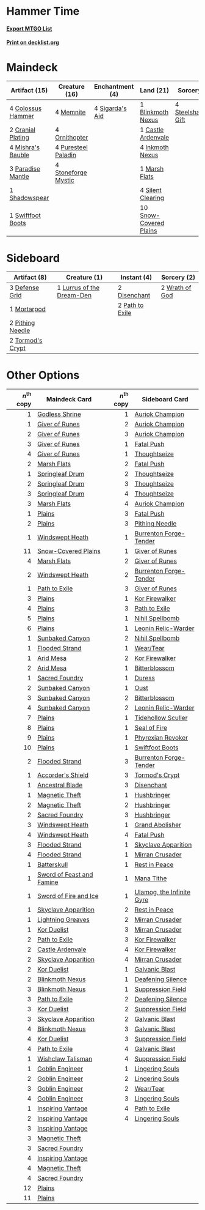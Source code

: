 # Hammer Time

#### [Export MTGO List](../collection/Hammer%20Time/Hammer%20Time.txt)
#### [Print on decklist.org](http://decklist.org/?deckmain=1%09Blinkmoth%20Nexus%0A1%09Castle%20Ardenvale%0A4%09Colossus%20Hammer%0A2%09Cranial%20Plating%0A4%09Inkmoth%20Nexus%0A1%09Marsh%20Flats%0A4%09Memnite%0A4%09Mishra's%20Bauble%0A4%09Ornithopter%0A3%09Paradise%20Mantle%0A4%09Puresteel%20Paladin%0A1%09Shadowspear%0A4%09Sigarda's%20Aid%0A4%09Silent%20Clearing%0A10%09Snow-Covered%20Plains%0A4%09Steelshaper's%20Gift%0A4%09Stoneforge%20Mystic%0A1%09Swiftfoot%20Boots&deckside=3%09Defense%20Grid%0A2%09Disenchant%0A1%09Lurrus%20of%20the%20Dream-Den%0A1%09Mortarpod%0A2%09Path%20to%20Exile%0A2%09Pithing%20Needle%0A2%09Tormod's%20Crypt%0A2%09Wrath%20of%20God)
# Maindeck

|                                       Artifact (15)                                        |                                        Creature (16)                                         |                                     Enchantment (4)                                      |                                            Land (21)                                            |                                         Sorcery (4)                                          |
|--------------------------------------------------------------------------------------------|----------------------------------------------------------------------------------------------|------------------------------------------------------------------------------------------|-------------------------------------------------------------------------------------------------|----------------------------------------------------------------------------------------------|
|4 [Colossus Hammer](http://gatherer.wizards.com/Pages/Card/Details.aspx?multiverseid=466977)|4 [Memnite](http://gatherer.wizards.com/Pages/Card/Details.aspx?multiverseid=194078)          |4 [Sigarda's Aid](http://gatherer.wizards.com/Pages/Card/Details.aspx?multiverseid=414333)|1 [Blinkmoth Nexus](http://gatherer.wizards.com/Pages/Card/Details.aspx?multiverseid=39439)      |4 [Steelshaper's Gift](http://gatherer.wizards.com/Pages/Card/Details.aspx?multiverseid=51078)|
|2 [Cranial Plating](http://gatherer.wizards.com/Pages/Card/Details.aspx?multiverseid=51184) |4 [Ornithopter](http://gatherer.wizards.com/Pages/Card/Details.aspx?multiverseid=129665)      |                                                                                          |1 [Castle Ardenvale](http://gatherer.wizards.com/Pages/Card/Details.aspx?multiverseid=473200)    |                                                                                              |
|4 [Mishra's Bauble](http://gatherer.wizards.com/Pages/Card/Details.aspx?multiverseid=122122)|4 [Puresteel Paladin](http://gatherer.wizards.com/Pages/Card/Details.aspx?multiverseid=227504)|                                                                                          |4 [Inkmoth Nexus](http://gatherer.wizards.com/Pages/Card/Details.aspx?multiverseid=213731)       |                                                                                              |
|3 [Paradise Mantle](http://gatherer.wizards.com/Pages/Card/Details.aspx?multiverseid=73558) |4 [Stoneforge Mystic](http://gatherer.wizards.com/Pages/Card/Details.aspx?multiverseid=198383)|                                                                                          |1 [Marsh Flats](http://gatherer.wizards.com/Pages/Card/Details.aspx?multiverseid=405101)         |                                                                                              |
|1 [Shadowspear](http://gatherer.wizards.com/Pages/Card/Details.aspx?multiverseid=476487)    |                                                                                              |                                                                                          |4 [Silent Clearing](http://gatherer.wizards.com/Pages/Card/Details.aspx?multiverseid=464195)     |                                                                                              |
|1 [Swiftfoot Boots](http://gatherer.wizards.com/Pages/Card/Details.aspx?multiverseid=442223)|                                                                                              |                                                                                          |10 [Snow-Covered Plains](http://gatherer.wizards.com/Pages/Card/Details.aspx?multiverseid=121267)|                                                                                              |


# Sideboard

|                                       Artifact (8)                                        |                                            Creature (1)                                            |                                       Instant (4)                                        |                                       Sorcery (2)                                       |
|-------------------------------------------------------------------------------------------|----------------------------------------------------------------------------------------------------|------------------------------------------------------------------------------------------|-----------------------------------------------------------------------------------------|
|3 [Defense Grid](http://gatherer.wizards.com/Pages/Card/Details.aspx?multiverseid=45481)   |1 [Lurrus of the Dream-Den](http://gatherer.wizards.com/Pages/Card/Details.aspx?multiverseid=479746)|2 [Disenchant](http://gatherer.wizards.com/Pages/Card/Details.aspx?multiverseid=847)      |2 [Wrath of God](http://gatherer.wizards.com/Pages/Card/Details.aspx?multiverseid=129808)|
|1 [Mortarpod](http://gatherer.wizards.com/Pages/Card/Details.aspx?multiverseid=213725)     |                                                                                                    |2 [Path to Exile](http://gatherer.wizards.com/Pages/Card/Details.aspx?multiverseid=220511)|                                                                                         |
|2 [Pithing Needle](http://gatherer.wizards.com/Pages/Card/Details.aspx?multiverseid=129526)|                                                                                                    |                                                                                          |                                                                                         |
|2 [Tormod's Crypt](http://gatherer.wizards.com/Pages/Card/Details.aspx?multiverseid=389723)|                                                                                                    |                                                                                          |                                                                                         |


# Other Options

|*n*<sup>th</sup> copy|                                           Maindeck Card                                            |*n*<sup>th</sup> copy|                                           Sideboard Card                                           |
|--------------------:|----------------------------------------------------------------------------------------------------|--------------------:|----------------------------------------------------------------------------------------------------|
|                    1|[Godless Shrine](http://gatherer.wizards.com/Pages/Card/Details.aspx?multiverseid=405099)           |                    1|[Auriok Champion](http://gatherer.wizards.com/Pages/Card/Details.aspx?multiverseid=72921)           |
|                    1|[Giver of Runes](http://gatherer.wizards.com/Pages/Card/Details.aspx?multiverseid=463962)           |                    2|[Auriok Champion](http://gatherer.wizards.com/Pages/Card/Details.aspx?multiverseid=72921)           |
|                    2|[Giver of Runes](http://gatherer.wizards.com/Pages/Card/Details.aspx?multiverseid=463962)           |                    3|[Auriok Champion](http://gatherer.wizards.com/Pages/Card/Details.aspx?multiverseid=72921)           |
|                    3|[Giver of Runes](http://gatherer.wizards.com/Pages/Card/Details.aspx?multiverseid=463962)           |                    1|[Fatal Push](http://gatherer.wizards.com/Pages/Card/Details.aspx?multiverseid=423724)               |
|                    4|[Giver of Runes](http://gatherer.wizards.com/Pages/Card/Details.aspx?multiverseid=463962)           |                    1|[Thoughtseize](http://gatherer.wizards.com/Pages/Card/Details.aspx?multiverseid=438676)             |
|                    2|[Marsh Flats](http://gatherer.wizards.com/Pages/Card/Details.aspx?multiverseid=405101)              |                    2|[Fatal Push](http://gatherer.wizards.com/Pages/Card/Details.aspx?multiverseid=423724)               |
|                    1|[Springleaf Drum](http://gatherer.wizards.com/Pages/Card/Details.aspx?multiverseid=378534)          |                    2|[Thoughtseize](http://gatherer.wizards.com/Pages/Card/Details.aspx?multiverseid=438676)             |
|                    2|[Springleaf Drum](http://gatherer.wizards.com/Pages/Card/Details.aspx?multiverseid=378534)          |                    3|[Thoughtseize](http://gatherer.wizards.com/Pages/Card/Details.aspx?multiverseid=438676)             |
|                    3|[Springleaf Drum](http://gatherer.wizards.com/Pages/Card/Details.aspx?multiverseid=378534)          |                    4|[Thoughtseize](http://gatherer.wizards.com/Pages/Card/Details.aspx?multiverseid=438676)             |
|                    3|[Marsh Flats](http://gatherer.wizards.com/Pages/Card/Details.aspx?multiverseid=405101)              |                    4|[Auriok Champion](http://gatherer.wizards.com/Pages/Card/Details.aspx?multiverseid=72921)           |
|                    1|[Plains](http://gatherer.wizards.com/Pages/Card/Details.aspx?multiverseid=439856)                   |                    3|[Fatal Push](http://gatherer.wizards.com/Pages/Card/Details.aspx?multiverseid=423724)               |
|                    2|[Plains](http://gatherer.wizards.com/Pages/Card/Details.aspx?multiverseid=439856)                   |                    3|[Pithing Needle](http://gatherer.wizards.com/Pages/Card/Details.aspx?multiverseid=129526)           |
|                    1|[Windswept Heath](http://gatherer.wizards.com/Pages/Card/Details.aspx?multiverseid=405115)          |                    1|[Burrenton Forge-Tender](http://gatherer.wizards.com/Pages/Card/Details.aspx?multiverseid=438580)   |
|                   11|[Snow-Covered Plains](http://gatherer.wizards.com/Pages/Card/Details.aspx?multiverseid=121267)      |                    1|[Giver of Runes](http://gatherer.wizards.com/Pages/Card/Details.aspx?multiverseid=463962)           |
|                    4|[Marsh Flats](http://gatherer.wizards.com/Pages/Card/Details.aspx?multiverseid=405101)              |                    2|[Giver of Runes](http://gatherer.wizards.com/Pages/Card/Details.aspx?multiverseid=463962)           |
|                    2|[Windswept Heath](http://gatherer.wizards.com/Pages/Card/Details.aspx?multiverseid=405115)          |                    2|[Burrenton Forge-Tender](http://gatherer.wizards.com/Pages/Card/Details.aspx?multiverseid=438580)   |
|                    1|[Path to Exile](http://gatherer.wizards.com/Pages/Card/Details.aspx?multiverseid=220511)            |                    3|[Giver of Runes](http://gatherer.wizards.com/Pages/Card/Details.aspx?multiverseid=463962)           |
|                    3|[Plains](http://gatherer.wizards.com/Pages/Card/Details.aspx?multiverseid=439856)                   |                    1|[Kor Firewalker](http://gatherer.wizards.com/Pages/Card/Details.aspx?multiverseid=442010)           |
|                    4|[Plains](http://gatherer.wizards.com/Pages/Card/Details.aspx?multiverseid=439856)                   |                    3|[Path to Exile](http://gatherer.wizards.com/Pages/Card/Details.aspx?multiverseid=220511)            |
|                    5|[Plains](http://gatherer.wizards.com/Pages/Card/Details.aspx?multiverseid=439856)                   |                    1|[Nihil Spellbomb](http://gatherer.wizards.com/Pages/Card/Details.aspx?multiverseid=442215)          |
|                    6|[Plains](http://gatherer.wizards.com/Pages/Card/Details.aspx?multiverseid=439856)                   |                    1|[Leonin Relic-Warder](http://gatherer.wizards.com/Pages/Card/Details.aspx?multiverseid=432997)      |
|                    1|[Sunbaked Canyon](http://gatherer.wizards.com/Pages/Card/Details.aspx?multiverseid=464196)          |                    2|[Nihil Spellbomb](http://gatherer.wizards.com/Pages/Card/Details.aspx?multiverseid=442215)          |
|                    1|[Flooded Strand](http://gatherer.wizards.com/Pages/Card/Details.aspx?multiverseid=405098)           |                    1|[Wear/Tear](http://gatherer.wizards.com/Pages/Card/Details.aspx?multiverseid=368950)                |
|                    1|[Arid Mesa](http://gatherer.wizards.com/Pages/Card/Details.aspx?multiverseid=405092)                |                    2|[Kor Firewalker](http://gatherer.wizards.com/Pages/Card/Details.aspx?multiverseid=442010)           |
|                    2|[Arid Mesa](http://gatherer.wizards.com/Pages/Card/Details.aspx?multiverseid=405092)                |                    1|[Bitterblossom](http://gatherer.wizards.com/Pages/Card/Details.aspx?multiverseid=397701)            |
|                    1|[Sacred Foundry](http://gatherer.wizards.com/Pages/Card/Details.aspx?multiverseid=405106)           |                    1|[Duress](http://gatherer.wizards.com/Pages/Card/Details.aspx?multiverseid=14557)                    |
|                    2|[Sunbaked Canyon](http://gatherer.wizards.com/Pages/Card/Details.aspx?multiverseid=464196)          |                    1|[Oust](http://gatherer.wizards.com/Pages/Card/Details.aspx?multiverseid=401649)                     |
|                    3|[Sunbaked Canyon](http://gatherer.wizards.com/Pages/Card/Details.aspx?multiverseid=464196)          |                    2|[Bitterblossom](http://gatherer.wizards.com/Pages/Card/Details.aspx?multiverseid=397701)            |
|                    4|[Sunbaked Canyon](http://gatherer.wizards.com/Pages/Card/Details.aspx?multiverseid=464196)          |                    2|[Leonin Relic-Warder](http://gatherer.wizards.com/Pages/Card/Details.aspx?multiverseid=432997)      |
|                    7|[Plains](http://gatherer.wizards.com/Pages/Card/Details.aspx?multiverseid=439856)                   |                    1|[Tidehollow Sculler](http://gatherer.wizards.com/Pages/Card/Details.aspx?multiverseid=175054)       |
|                    8|[Plains](http://gatherer.wizards.com/Pages/Card/Details.aspx?multiverseid=439856)                   |                    1|[Seal of Fire](http://gatherer.wizards.com/Pages/Card/Details.aspx?multiverseid=185817)             |
|                    9|[Plains](http://gatherer.wizards.com/Pages/Card/Details.aspx?multiverseid=439856)                   |                    1|[Phyrexian Revoker](http://gatherer.wizards.com/Pages/Card/Details.aspx?multiverseid=383343)        |
|                   10|[Plains](http://gatherer.wizards.com/Pages/Card/Details.aspx?multiverseid=439856)                   |                    1|[Swiftfoot Boots](http://gatherer.wizards.com/Pages/Card/Details.aspx?multiverseid=442223)          |
|                    2|[Flooded Strand](http://gatherer.wizards.com/Pages/Card/Details.aspx?multiverseid=405098)           |                    3|[Burrenton Forge-Tender](http://gatherer.wizards.com/Pages/Card/Details.aspx?multiverseid=438580)   |
|                    1|[Accorder's Shield](http://gatherer.wizards.com/Pages/Card/Details.aspx?multiverseid=370581)        |                    3|[Tormod's Crypt](http://gatherer.wizards.com/Pages/Card/Details.aspx?multiverseid=389723)           |
|                    1|[Ancestral Blade](http://gatherer.wizards.com/Pages/Card/Details.aspx?multiverseid=466757)          |                    3|[Disenchant](http://gatherer.wizards.com/Pages/Card/Details.aspx?multiverseid=847)                  |
|                    1|[Magnetic Theft](http://gatherer.wizards.com/Pages/Card/Details.aspx?multiverseid=51101)            |                    1|[Hushbringer](http://gatherer.wizards.com/Pages/Card/Details.aspx?multiverseid=472980)              |
|                    2|[Magnetic Theft](http://gatherer.wizards.com/Pages/Card/Details.aspx?multiverseid=51101)            |                    2|[Hushbringer](http://gatherer.wizards.com/Pages/Card/Details.aspx?multiverseid=472980)              |
|                    2|[Sacred Foundry](http://gatherer.wizards.com/Pages/Card/Details.aspx?multiverseid=405106)           |                    3|[Hushbringer](http://gatherer.wizards.com/Pages/Card/Details.aspx?multiverseid=472980)              |
|                    3|[Windswept Heath](http://gatherer.wizards.com/Pages/Card/Details.aspx?multiverseid=405115)          |                    1|[Grand Abolisher](http://gatherer.wizards.com/Pages/Card/Details.aspx?multiverseid=389538)          |
|                    4|[Windswept Heath](http://gatherer.wizards.com/Pages/Card/Details.aspx?multiverseid=405115)          |                    4|[Fatal Push](http://gatherer.wizards.com/Pages/Card/Details.aspx?multiverseid=423724)               |
|                    3|[Flooded Strand](http://gatherer.wizards.com/Pages/Card/Details.aspx?multiverseid=405098)           |                    1|[Skyclave Apparition](http://gatherer.wizards.com/Pages/Card/Details.aspx?multiverseid=495603)      |
|                    4|[Flooded Strand](http://gatherer.wizards.com/Pages/Card/Details.aspx?multiverseid=405098)           |                    1|[Mirran Crusader](http://gatherer.wizards.com/Pages/Card/Details.aspx?multiverseid=213802)          |
|                    1|[Batterskull](http://gatherer.wizards.com/Pages/Card/Details.aspx?multiverseid=233055)              |                    1|[Rest in Peace](http://gatherer.wizards.com/Pages/Card/Details.aspx?multiverseid=442021)            |
|                    1|[Sword of Feast and Famine](http://gatherer.wizards.com/Pages/Card/Details.aspx?multiverseid=214070)|                    1|[Mana Tithe](http://gatherer.wizards.com/Pages/Card/Details.aspx?multiverseid=122324)               |
|                    1|[Sword of Fire and Ice](http://gatherer.wizards.com/Pages/Card/Details.aspx?multiverseid=46429)     |                    1|[Ulamog, the Infinite Gyre](http://gatherer.wizards.com/Pages/Card/Details.aspx?multiverseid=397815)|
|                    1|[Skyclave Apparition](http://gatherer.wizards.com/Pages/Card/Details.aspx?multiverseid=495603)      |                    2|[Rest in Peace](http://gatherer.wizards.com/Pages/Card/Details.aspx?multiverseid=442021)            |
|                    1|[Lightning Greaves](http://gatherer.wizards.com/Pages/Card/Details.aspx?multiverseid=220528)        |                    2|[Mirran Crusader](http://gatherer.wizards.com/Pages/Card/Details.aspx?multiverseid=213802)          |
|                    1|[Kor Duelist](http://gatherer.wizards.com/Pages/Card/Details.aspx?multiverseid=397675)              |                    3|[Mirran Crusader](http://gatherer.wizards.com/Pages/Card/Details.aspx?multiverseid=213802)          |
|                    2|[Path to Exile](http://gatherer.wizards.com/Pages/Card/Details.aspx?multiverseid=220511)            |                    3|[Kor Firewalker](http://gatherer.wizards.com/Pages/Card/Details.aspx?multiverseid=442010)           |
|                    2|[Castle Ardenvale](http://gatherer.wizards.com/Pages/Card/Details.aspx?multiverseid=473200)         |                    4|[Kor Firewalker](http://gatherer.wizards.com/Pages/Card/Details.aspx?multiverseid=442010)           |
|                    2|[Skyclave Apparition](http://gatherer.wizards.com/Pages/Card/Details.aspx?multiverseid=495603)      |                    4|[Mirran Crusader](http://gatherer.wizards.com/Pages/Card/Details.aspx?multiverseid=213802)          |
|                    2|[Kor Duelist](http://gatherer.wizards.com/Pages/Card/Details.aspx?multiverseid=397675)              |                    1|[Galvanic Blast](http://gatherer.wizards.com/Pages/Card/Details.aspx?multiverseid=442781)           |
|                    2|[Blinkmoth Nexus](http://gatherer.wizards.com/Pages/Card/Details.aspx?multiverseid=39439)           |                    1|[Deafening Silence](http://gatherer.wizards.com/Pages/Card/Details.aspx?multiverseid=472972)        |
|                    3|[Blinkmoth Nexus](http://gatherer.wizards.com/Pages/Card/Details.aspx?multiverseid=39439)           |                    1|[Suppression Field](http://gatherer.wizards.com/Pages/Card/Details.aspx?multiverseid=83617)         |
|                    3|[Path to Exile](http://gatherer.wizards.com/Pages/Card/Details.aspx?multiverseid=220511)            |                    2|[Deafening Silence](http://gatherer.wizards.com/Pages/Card/Details.aspx?multiverseid=472972)        |
|                    3|[Kor Duelist](http://gatherer.wizards.com/Pages/Card/Details.aspx?multiverseid=397675)              |                    2|[Suppression Field](http://gatherer.wizards.com/Pages/Card/Details.aspx?multiverseid=83617)         |
|                    3|[Skyclave Apparition](http://gatherer.wizards.com/Pages/Card/Details.aspx?multiverseid=495603)      |                    2|[Galvanic Blast](http://gatherer.wizards.com/Pages/Card/Details.aspx?multiverseid=442781)           |
|                    4|[Blinkmoth Nexus](http://gatherer.wizards.com/Pages/Card/Details.aspx?multiverseid=39439)           |                    3|[Galvanic Blast](http://gatherer.wizards.com/Pages/Card/Details.aspx?multiverseid=442781)           |
|                    4|[Kor Duelist](http://gatherer.wizards.com/Pages/Card/Details.aspx?multiverseid=397675)              |                    3|[Suppression Field](http://gatherer.wizards.com/Pages/Card/Details.aspx?multiverseid=83617)         |
|                    4|[Path to Exile](http://gatherer.wizards.com/Pages/Card/Details.aspx?multiverseid=220511)            |                    4|[Galvanic Blast](http://gatherer.wizards.com/Pages/Card/Details.aspx?multiverseid=442781)           |
|                    1|[Wishclaw Talisman](http://gatherer.wizards.com/Pages/Card/Details.aspx?multiverseid=473072)        |                    4|[Suppression Field](http://gatherer.wizards.com/Pages/Card/Details.aspx?multiverseid=83617)         |
|                    1|[Goblin Engineer](http://gatherer.wizards.com/Pages/Card/Details.aspx?multiverseid=464077)          |                    1|[Lingering Souls](http://gatherer.wizards.com/Pages/Card/Details.aspx?multiverseid=368485)          |
|                    2|[Goblin Engineer](http://gatherer.wizards.com/Pages/Card/Details.aspx?multiverseid=464077)          |                    2|[Lingering Souls](http://gatherer.wizards.com/Pages/Card/Details.aspx?multiverseid=368485)          |
|                    3|[Goblin Engineer](http://gatherer.wizards.com/Pages/Card/Details.aspx?multiverseid=464077)          |                    2|[Wear/Tear](http://gatherer.wizards.com/Pages/Card/Details.aspx?multiverseid=368950)                |
|                    4|[Goblin Engineer](http://gatherer.wizards.com/Pages/Card/Details.aspx?multiverseid=464077)          |                    3|[Lingering Souls](http://gatherer.wizards.com/Pages/Card/Details.aspx?multiverseid=368485)          |
|                    1|[Inspiring Vantage](http://gatherer.wizards.com/Pages/Card/Details.aspx?multiverseid=417819)        |                    4|[Path to Exile](http://gatherer.wizards.com/Pages/Card/Details.aspx?multiverseid=220511)            |
|                    2|[Inspiring Vantage](http://gatherer.wizards.com/Pages/Card/Details.aspx?multiverseid=417819)        |                    4|[Lingering Souls](http://gatherer.wizards.com/Pages/Card/Details.aspx?multiverseid=368485)          |
|                    3|[Inspiring Vantage](http://gatherer.wizards.com/Pages/Card/Details.aspx?multiverseid=417819)        |                     |                                                                                                    |
|                    3|[Magnetic Theft](http://gatherer.wizards.com/Pages/Card/Details.aspx?multiverseid=51101)            |                     |                                                                                                    |
|                    3|[Sacred Foundry](http://gatherer.wizards.com/Pages/Card/Details.aspx?multiverseid=405106)           |                     |                                                                                                    |
|                    4|[Inspiring Vantage](http://gatherer.wizards.com/Pages/Card/Details.aspx?multiverseid=417819)        |                     |                                                                                                    |
|                    4|[Magnetic Theft](http://gatherer.wizards.com/Pages/Card/Details.aspx?multiverseid=51101)            |                     |                                                                                                    |
|                    4|[Sacred Foundry](http://gatherer.wizards.com/Pages/Card/Details.aspx?multiverseid=405106)           |                     |                                                                                                    |
|                   12|[Plains](http://gatherer.wizards.com/Pages/Card/Details.aspx?multiverseid=439856)                   |                     |                                                                                                    |
|                   11|[Plains](http://gatherer.wizards.com/Pages/Card/Details.aspx?multiverseid=439856)                   |                     |                                                                                                    |

